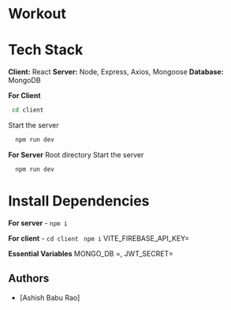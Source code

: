 # Workout

# Tech Stack 

**Client:** React
**Server:** Node, Express, Axios, Mongoose
**Database:** MongoDB


**For Client**
```bash
 cd client
```
Start the server
```bash
  npm run dev
```
**For Server**
 Root directory
Start the server
```bash
  npm run dev
```
# Install Dependencies

**For server** - `npm i`

**For client** - `cd client` ` npm i` 
VITE_FIREBASE_API_KEY=

**Essential Variables**
MONGO_DB =,
JWT_SECRET=


## Authors
- [Ashish Babu Rao]

